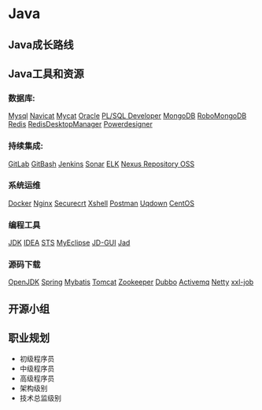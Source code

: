 # Java


## Java成长路线
  
  
## Java工具和资源
### 数据库:
[Mysql](https://dev.mysql.com/downloads/mysql/)
[Navicat](http://www.navicat.com.cn/products/navicat-for-mysql)
[Mycat](https://github.com/MyCATApache/Mycat-download)
[Oracle](https://www.oracle.com/technetwork/cn/database/enterprise-edition/downloads)
[PL/SQL Developer](https://www.allroundautomations.com/)
[MongoDB](https://www.mongodb.com/download-center)
[RoboMongoDB](http://mongodb-tools.com/tool/robomongo/)
[Redis](https://redis.io/download)
[RedisDesktopManager](https://redisdesktop.com/download)
[Powerdesigner](http://powerdesigner.de/)

### 持续集成:
[GitLab](https://about.gitlab.com/pricing/)
[GitBash](https://git-scm.com/downloads)
[Jenkins](https://jenkins.io/download/)
[Sonar](https://www.sonarqube.org/downloads/)
[ELK](https://www.elastic.co/cn/downloads/)
[Nexus Repository OSS](https://www.sonatype.com/nexus-repository-oss)


### 系统运维
[Docker](https://www.docker.com/get-started)
[Nginx](http://nginx.org/)
[Securecrt](https://www.vandyke.com/cgi-bin/releases.php?product=securecrt)
[Xshell](https://xshell.en.softonic.com/)
[Postman](https://www.getpostman.com/downloads/)
[Uqdown](http://www.uqdown.cn/)
[CentOS](https://www.centos.org/download/)


### 编程工具
[JDK](https://www.oracle.com/technetwork/java/javase/downloads/index.html)
[IDEA](https://www.jetbrains.com/idea/download/)
[STS](https://spring.io/tools)
[MyEclipse](http://www.myeclipsecn.com/download/)
[JD-GUI](http://java-decompiler.github.io/)
[Jad](https://varaneckas.com/jad/)


### 源码下载
[OpenJDK](http://hg.openjdk.java.net/jdk)
[Spring](https://github.com/spring-projects/spring-framework)
[Mybatis](https://github.com/mybatis/mybatis-3)
[Tomcat](http://archive.apache.org/dist/tomcat/)
[Zookeeper](https://zookeeper.apache.org/releases.html)
[Dubbo](http://dubbo.apache.org/en-us/blog/download.html)
[Activemq](http://activemq.apache.org/download.html)
[Netty](https://netty.io/downloads.html)
[xxl-job](https://github.com/xuxueli/xxl-job/)

 

## 开源小组



## 职业规划
  - 初级程序员    
  - 中级程序员    
  - 高级程序员    
  - 架构级别      
  - 技术总监级别  


